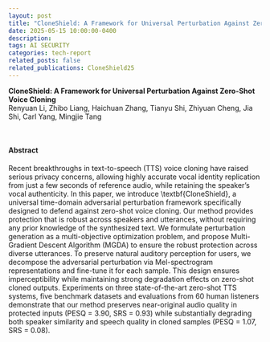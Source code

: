 ```yaml
---
layout: post
title: "CloneShield: A Framework for Universal Perturbation Against Zero-Shot Voice Cloning"
date: 2025-05-15 10:00:00-0400
description:
tags: AI SECURITY
categories: tech-report
related_posts: false
related_publications: CloneShield25
---
```


<article>
<div class="title"><strong>CloneShield: A Framework for Universal Perturbation Against Zero-Shot Voice Cloning</strong></div>
<div class="author">
Renyuan Li, Zhibo Liang, Haichuan Zhang, Tianyu Shi, Zhiyuan Cheng, Jia Shi, Carl Yang, Mingjie Tang
</div>

<p><br></p>
<h4 id="abstract">Abstract</h4>
<p>
Recent breakthroughs in text-to-speech (TTS) voice cloning have raised serious privacy concerns, allowing highly accurate vocal identity replication from just a few seconds of reference audio, while retaining the speaker’s vocal authenticity. In this paper, we introduce \textbf{CloneShield}, a universal time-domain adversarial perturbation framework specifically designed to defend against zero-shot voice cloning. Our method provides protection that is robust across speakers and utterances, without requiring any prior knowledge of the synthesized text. We formulate perturbation generation as a multi-objective optimization problem, and propose Multi-Gradient Descent Algorithm (MGDA) to ensure the robust protection across diverse utterances. To preserve natural auditory perception for users, we decompose the adversarial perturbation via Mel-spectrogram representations and fine-tune it for each sample. This design ensures imperceptibility while maintaining strong degradation effects on zero-shot cloned outputs. Experiments on three state-of-the-art zero-shot TTS systems, five benchmark datasets and evaluations from 60 human listeners demonstrate that our method preserves near-original audio quality in protected inputs (PESQ = 3.90, SRS = 0.93) while substantially degrading both speaker similarity and speech quality in cloned samples (PESQ = 1.07, SRS = 0.08).
</p>
<p><br></p>
</article>
